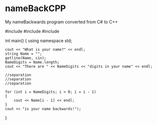 # nameBackCPP
My nameBackwards program converted from C# to C++

#include <iostream>
#include <string>
#include <sstream>

int main()
{
	using namespace std;
	
	cout << "What is your name?" << endl;
	string Name = "";
	getline(Name, cin);
	NameDigits = Name.length;
	cout << "There are " << NameDigits << "digits in your name" << endl;
	
	//separation
	//separation
	//separation
	
	for (int i = NameDigits; i > 0; i = i - 1)
	{
		cout << Name[i - 1] << endl;
	}
	cout << "is your name backwards!");
	
}